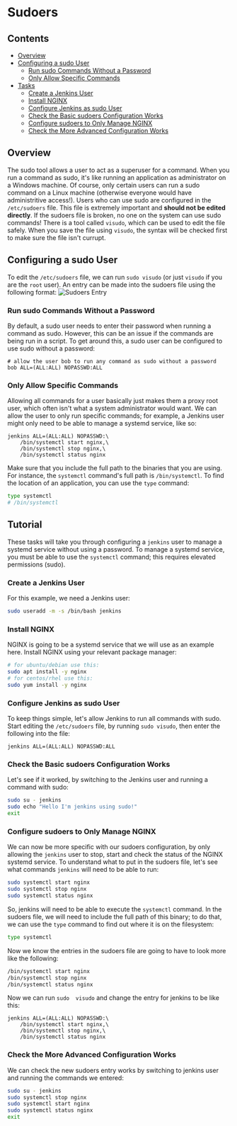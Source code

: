 <!--PROPS
{
    "prereqs": [
        "linux/nano",
        "linux/vi"
    ]
}
-->

# Sudoers



<!--TOC_START-->
## Contents
- [Overview](#overview)
- [Configuring a sudo User](#configuring-a-sudo-user)
	- [Run sudo Commands Without a Password](#run-sudo-commands-without-a-password)
	- [Only Allow Specific Commands](#only-allow-specific-commands)
- [Tasks](#tasks)
	- [Create a Jenkins User](#create-a-jenkins-user)
	- [Install NGINX](#install-nginx)
	- [Configure Jenkins as sudo User](#configure-jenkins-as-sudo-user)
	- [Check the Basic sudoers Configuration Works](#check-the-basic-sudoers-configuration-works)
	- [Configure sudoers to Only Manage NGINX](#configure-sudoers-to-only-manage-nginx)
	- [Check the More Advanced Configuration Works](#check-the-more-advanced-configuration-works)

<!--TOC_END-->
## Overview
The sudo tool allows a user to act as a superuser for a command.
When you run a command as sudo, it's like running an application as administrator on a Windows machine.
Of course, only certain users can run a sudo command on a Linux machine (otherwise everyone would have administritive access!).
Users who can use sudo are configured in the `/etc/sudoers` file.
This file is extremely important and **should not be edited directly**.
If the sudoers file is broken, no one on the system can use sudo commands!
There is a tool called `visudo`, which can be used to edit the file safely.
When you save the file using `visudo`, the syntax will be checked first to make sure the file isn't currupt.

## Configuring a sudo User
To edit the `/etc/sudoers` file, we can run `sudo visudo` (or just `visudo` if  you are the `root` user).
An entry can be made into the sudoers file using the following format:
![Sudoers Entry](https://i.imgur.com/qMdXw1h.png)

### Run sudo Commands Without a Password
By default, a sudo user needs to enter their password when running a command as sudo.
However, this can be an issue if the commands are being run in a script.
To get around this, a sudo user can be configured to use sudo without a password:
```text
# allow the user bob to run any command as sudo without a password
bob ALL=(ALL:ALL) NOPASSWD:ALL
```

### Only Allow Specific Commands
Allowing all commands for a user basically just makes them a proxy root user, which often isn't what a system administrator would want.
We can allow the user to only run specific commands; for example, a Jenkins user might only need to be able to manage a systemd service, like so:
```text
jenkins ALL=(ALL:ALL) NOPASSWD:\
    /bin/systemctl start nginx,\
    /bin/systemctl stop nginx,\
    /bin/systemctl status nginx
```
Make sure that you include the full path to the binaries that you are using.
For instance, the `systemctl` command's full path is `/bin/systemctl`.
To find the location of an application, you can use the `type` command:
```bash
type systemctl 
# /bin/systemctl
```

## Tutorial
These tasks will take you through configuring a `jenkins` user to manage a systemd service without using a password.
To manage a systemd service, you must be able to use the `systemctl` command; this requires elevated permissions (sudo).

### Create a Jenkins User
For this example, we need a Jenkins user:
```bash
sudo useradd -m -s /bin/bash jenkins
```

### Install NGINX
NGINX is going to be a systemd service that we will use as an example here.
Install NGINX using your relevant package manager:
```bash
# for ubuntu/debian use this:
sudo apt install -y nginx
# for centos/rhel use this:
sudo yum install -y nginx
```

### Configure Jenkins as sudo User
To keep things simple, let's allow Jenkins to run all commands with sudo.
Start editing the `/etc/sudoers` file, by running `sudo visudo`, then enter the following into the file:
```text
jenkins ALL=(ALL:ALL) NOPASSWD:ALL
```

### Check the Basic sudoers Configuration Works
Let's see if it worked, by switching to the Jenkins user and running a command with sudo:
```bash
sudo su - jenkins
sudo echo "Hello I'm jenkins using sudo!"
exit
```

### Configure sudoers to Only Manage NGINX
We can now be more specific with our sudoers configuration, by only allowing the `jenkins` user to stop, start and check the status of the NGINX systemd service.
To understand what to put in the sudoers file, let's see what commands `jenkins` will need to be able to run:
```bash
sudo systemctl start nginx
sudo systemctl stop nginx
sudo systemctl status nginx
```
So, jenkins will need to be able to execute the `systemctl` command.
In the sudoers file, we will need to include the full path of this binary; to do that, we can use the `type` command to find out where it is on the filesystem:
```bash
type systemctl
```
Now we know the entries in the sudoers file are going to have to look more like the following:
```bash
/bin/systemctl start nginx
/bin/systemctl stop nginx
/bin/systemctl status nginx
```
Now we can run `sudo  visudo` and change the entry for jenkins to be like this:
```text
jenkins ALL=(ALL:ALL) NOPASSWD:\
    /bin/systemctl start nginx,\
    /bin/systemctl stop nginx,\
    /bin/systemctl status nginx
```

### Check the More Advanced Configuration Works
We can check the new sudoers entry works by switching to jenkins user and running the commands we entered:
```bash
sudo su - jenkins
sudo systemctl stop nginx
sudo systemctl start nginx
sudo systemctl status nginx
exit
```
